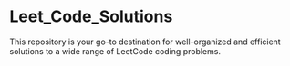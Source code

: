 # Leet_Code_Solutions
This repository is your go-to destination for well-organized and efficient solutions to a wide range of LeetCode coding problems.
